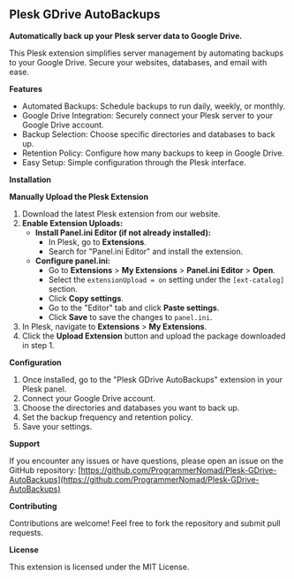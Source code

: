 ## Plesk GDrive AutoBackups

**Automatically back up your Plesk server data to Google Drive.**

This Plesk extension simplifies server management by automating backups to your Google Drive. Secure your websites, databases, and email with ease.

**Features**

*  Automated Backups: Schedule backups to run daily, weekly, or monthly.
*  Google Drive Integration: Securely connect your Plesk server to your Google Drive account.
*  Backup Selection: Choose specific directories and databases to back up.
*  Retention Policy: Configure how many backups to keep in Google Drive.
*  Easy Setup: Simple configuration through the Plesk interface.

**Installation**

**Manually Upload the Plesk Extension**

1. Download the latest Plesk extension from our website.
2. **Enable Extension Uploads:**
   * **Install Panel.ini Editor (if not already installed):**
     * In Plesk, go to **Extensions**.
     * Search for "Panel.ini Editor" and install the extension.
   * **Configure panel.ini:**
     * Go to **Extensions** > **My Extensions** > **Panel.ini Editor** > **Open**.
     * Select the `extensionUpload = on` setting under the `[ext-catalog]` section.
     * Click **Copy settings**.
     * Go to the "Editor" tab and click **Paste settings**.
     * Click **Save** to save the changes to `panel.ini`.
3. In Plesk, navigate to **Extensions** > **My Extensions**.
4. Click the **Upload Extension** button and upload the package downloaded in step 1.

**Configuration**

1. Once installed, go to the "Plesk GDrive AutoBackups" extension in your Plesk panel.
2. Connect your Google Drive account.
3. Choose the directories and databases you want to back up.
4. Set the backup frequency and retention policy.
5. Save your settings.

**Support**

If you encounter any issues or have questions, please open an issue on the GitHub repository: [https://github.com/ProgrammerNomad/Plesk-GDrive-AutoBackups](https://github.com/ProgrammerNomad/Plesk-GDrive-AutoBackups)

**Contributing**

Contributions are welcome! Feel free to fork the repository and submit pull requests.

**License**

This extension is licensed under the MIT License.